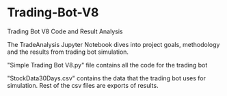 # Trading-Bot-V8
Trading Bot V8 Code and Result Analysis

The TradeAnalysis Jupyter Notebook dives into project goals, methodology and the results from trading bot simulation.

"Simple Trading Bot V8.py" file contains all the code for the trading bot

"StockData30Days.csv" contains the data that the trading bot uses for simulation. Rest of the csv files are exports of results.
